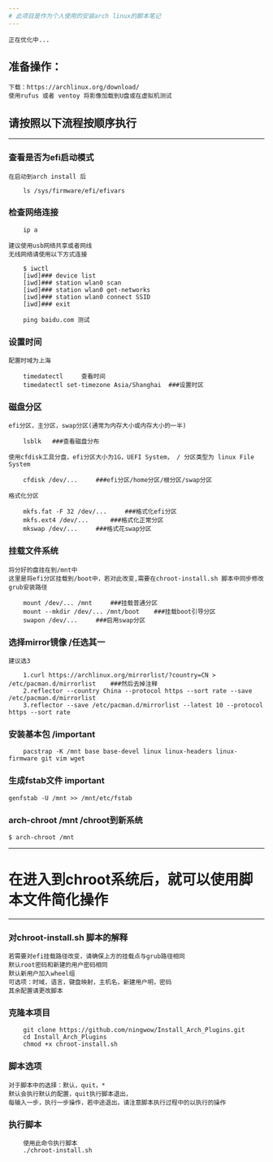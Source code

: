 ```yaml
---
# 此项目是作为个人使用的安装arch linux的脚本笔记
---
```

    正在优化中...
## 准备操作：
    下载：https://archlinux.org/download/
    使用rufus 或者 ventoy 将影像加载到U盘或在虚拟机测试

## 请按照以下流程按顺序执行
---
### 查看是否为efi启动模式
    在启动到arch install 后
```shell
    ls /sys/firmware/efi/efivars
```
### 检查网络连接
```shell
    ip a
```
    建议使用usb网络共享或者网线
    无线网络请使用以下方式连接
```shell
    $ iwctl
    [iwd]### device list
    [iwd]### station wlan0 scan
    [iwd]### station wlan0 get-networks
    [iwd]### station wlan0 connect SSID
    [iwd]### exit

    ping baidu.com 测试
```

### 设置时间
    配置时域为上海
```shell
    timedatectl     查看时间
    timedatectl set-timezone Asia/Shanghai  ###设置时区
```
### 磁盘分区
    efi分区，主分区，swap分区(通常为内存大小或内存大小的一半)
```shell
    lsblk   ###查看磁盘分布
```
    使用cfdisk工具分盘，efi分区大小为1G，UEFI System， / 分区类型为 linux File System
```shell
    cfdisk /dev/...     ###efi分区/home分区/根分区/swap分区
```
    格式化分区
```shell
    mkfs.fat -F 32 /dev/...     ###格式化efi分区
    mkfs.ext4 /dev/...      ###格式化正常分区
    mkswap /dev/...     ###格式花swap分区
```
### 挂载文件系统
    将分好的盘挂在到/mnt中
    这里是将efi分区挂载到/boot中，若对此改变,需要在chroot-install.sh 脚本中同步修改grub安装路径
```shell
    mount /dev/... /mnt     ###挂载普通分区
    mount --mkdir /dev/... /mnt/boot    ###挂载boot引导分区
    swapon /dev/...     ###启用swap分区
```
### 选择mirror镜像    /任选其一
    建议选3
```shell
    1.curl https://archlinux.org/mirrorlist/?country=CN > /etc/pacman.d/mirrorlist    ###然后去掉注释
    2.reflector --country China --protocol https --sort rate --save /etc/pacman.d/mirrorlist
    3.reflector --save /etc/pacman.d/mirrorlist --latest 10 --protocol https --sort rate 
```
### 安装基本包    /important
```shell
    pacstrap -K /mnt base base-devel linux linux-headers linux-firmware git vim wget
```
### 生成fstab文件     important
    genfstab -U /mnt >> /mnt/etc/fstab

### arch-chroot /mnt      /chroot到新系统
    $ arch-chroot /mnt
---
# 在进入到chroot系统后，就可以使用脚本文件简化操作
---
### 对chroot-install.sh 脚本的解释
    若需要对efi挂载路径改变，请确保上方的挂载点与grub路径相同
    默认root密码和新建的用户密码相同
    默认新用户加入wheel组
    可选项：时域，语言，键盘映射，主机名，新建用户明，密码
    其余配置请更改脚本
### 克隆本项目
```shell
    git clone https://github.com/ningwow/Install_Arch_Plugins.git
    cd Install_Arch_Plugins
    chmod +x chroot-install.sh
```
### 脚本选项
    对于脚本中的选择：默认，quit，*
    默认会执行默认的配置，quit执行脚本退出，
    每输入一步，执行一步操作，若中途退出，请注意脚本执行过程中的以执行的操作
### 执行脚本
```shell
    使用此命令执行脚本
    ./chroot-install.sh
```

